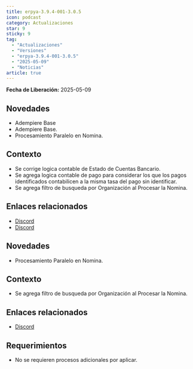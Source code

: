 ```yaml
---
title: erpya-3.9.4-001-3.0.5
icon: podcast
category: Actualizaciones
star: 9
sticky: 9
tag:
  - "Actualizaciones"
  - "Versiones"
  - "erpya-3.9.4-001-3.0.5"
  - "2025-05-09"
  - "Noticias"
article: true
---
```


**Fecha de Liberación:** 2025-05-09

## Novedades

- Adempiere Base
- Adempiere Base.
- Procesamiento Paralelo en Nomina.

## Contexto

- Se corrige logica contable de Estado de Cuentas Bancario.
- Se agrega logica contable de pago para considerar los que los pagos identificados contabilicen a la misma tasa del pago sin identificar.
- Se agrega filtro de busqueda por Organización al Procesar la Nomina.


## Enlaces relacionados

- [Discord](https://discord.com/channels/882964599874420796/1367884804208459936)
- [Discord](https://discord.com/channels/882964599874420796/1365423606674362429)

## Novedades

- Procesamiento Paralelo en Nomina.

## Contexto

- Se agrega filtro de busqueda por Organización al Procesar la Nomina.

## Enlaces relacionados

- [Discord](https://discord.com/channels/882964599874420796/1333804993118994433)

## Requerimientos

- No se requieren procesos adicionales por aplicar.

